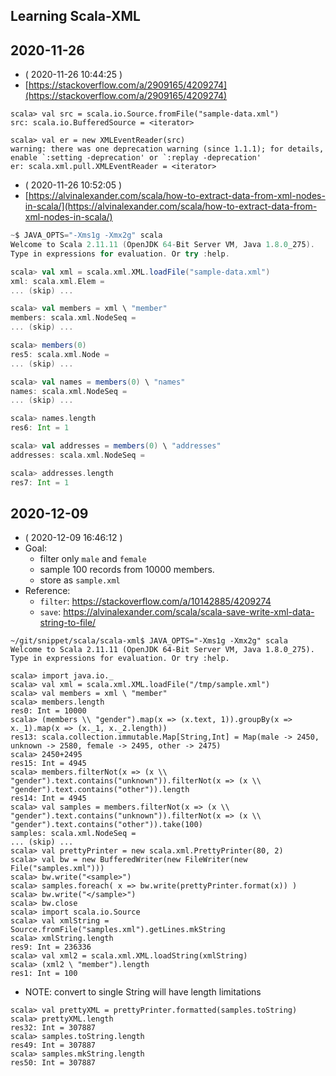 ## Learning Scala-XML

## 2020-11-26

- ( 2020-11-26 10:44:25 )
- [https://stackoverflow.com/a/2909165/4209274](https://stackoverflow.com/a/2909165/4209274)

```
scala> val src = scala.io.Source.fromFile("sample-data.xml")
src: scala.io.BufferedSource = <iterator>

scala> val er = new XMLEventReader(src)
warning: there was one deprecation warning (since 1.1.1); for details, enable `:setting -deprecation' or `:replay -deprecation'
er: scala.xml.pull.XMLEventReader = <iterator>
```

- ( 2020-11-26 10:52:05 )
- [https://alvinalexander.com/scala/how-to-extract-data-from-xml-nodes-in-scala/](https://alvinalexander.com/scala/how-to-extract-data-from-xml-nodes-in-scala/)

```scala
~$ JAVA_OPTS="-Xms1g -Xmx2g" scala
Welcome to Scala 2.11.11 (OpenJDK 64-Bit Server VM, Java 1.8.0_275).
Type in expressions for evaluation. Or try :help.

scala> val xml = scala.xml.XML.loadFile("sample-data.xml")
xml: scala.xml.Elem =
... (skip) ...

scala> val members = xml \ "member"
members: scala.xml.NodeSeq =
... (skip) ...

scala> members(0)
res5: scala.xml.Node =
... (skip) ...

scala> val names = members(0) \ "names"
names: scala.xml.NodeSeq =
... (skip) ...

scala> names.length
res6: Int = 1

scala> val addresses = members(0) \ "addresses"
addresses: scala.xml.NodeSeq =

scala> addresses.length
res7: Int = 1
```

## 2020-12-09

- ( 2020-12-09 16:46:12 )
- Goal:
    - filter only `male` and `female`
    - sample 100 records from 10000 members.
    - store as `sample.xml`
- Reference:
    - `filter`: https://stackoverflow.com/a/10142885/4209274
    - `save`: https://alvinalexander.com/scala/scala-save-write-xml-data-string-to-file/
```
~/git/snippet/scala/scala-xml$ JAVA_OPTS="-Xms1g -Xmx2g" scala
Welcome to Scala 2.11.11 (OpenJDK 64-Bit Server VM, Java 1.8.0_275).
Type in expressions for evaluation. Or try :help.

scala> import java.io._
scala> val xml = scala.xml.XML.loadFile("/tmp/sample.xml")
scala> val members = xml \ "member"
scala> members.length
res0: Int = 10000
scala> (members \\ "gender").map(x => (x.text, 1)).groupBy(x => x._1).map(x => (x._1, x._2.length))
res13: scala.collection.immutable.Map[String,Int] = Map(male -> 2450, unknown -> 2580, female -> 2495, other -> 2475)
scala> 2450+2495
res15: Int = 4945
scala> members.filterNot(x => (x \\ "gender").text.contains("unknown")).filterNot(x => (x \\ "gender").text.contains("other")).length
res14: Int = 4945
scala> val samples = members.filterNot(x => (x \\ "gender").text.contains("unknown")).filterNot(x => (x \\ "gender").text.contains("other")).take(100)
samples: scala.xml.NodeSeq =
... (skip) ...
scala> val prettyPrinter = new scala.xml.PrettyPrinter(80, 2)
scala> val bw = new BufferedWriter(new FileWriter(new File("samples.xml")))
scala> bw.write("<sample>")
scala> samples.foreach( x => bw.write(prettyPrinter.format(x)) )
scala> bw.write("</sample>")
scala> bw.close
scala> import scala.io.Source
scala> val xmlString = Source.fromFile("samples.xml").getLines.mkString
scala> xmlString.length
res9: Int = 236336
scala> val xml2 = scala.xml.XML.loadString(xmlString)
scala> (xml2 \ "member").length
res1: Int = 100
```
- NOTE: convert to single String will have length limitations
```
scala> val prettyXML = prettyPrinter.formatted(samples.toString)
scala> prettyXML.length
res32: Int = 307887
scala> samples.toString.length
res49: Int = 307887
scala> samples.mkString.length
res50: Int = 307887
```